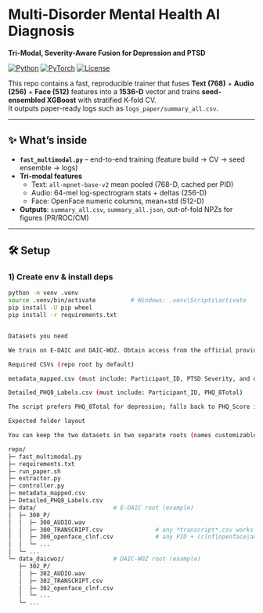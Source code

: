 # Multi-Disorder Mental Health AI Diagnosis
**Tri-Modal, Severity-Aware Fusion for Depression and PTSD**

[![Python](https://img.shields.io/badge/python-3.9%2B-blue.svg)](#)
[![PyTorch](https://img.shields.io/badge/PyTorch-2.x-EE4C2C.svg)](#)
[![License](https://img.shields.io/badge/license-UNSPECIFIED-lightgrey.svg)](#)

This repo contains a fast, reproducible trainer that fuses **Text (768)** + **Audio (256)** + **Face (512)** features into a **1536-D** vector and trains **seed-ensembled XGBoost** with stratified K-fold CV.  
It outputs paper-ready logs such as `logs_paper/summary_all.csv`.

---

## ✨ What’s inside
- **`fast_multimodal.py`** – end-to-end training (feature build → CV → seed ensemble → logs)
- **Tri-modal features**
  - Text: `all-mpnet-base-v2` mean pooled (768-D, cached per PID)
  - Audio: 64-mel log-spectrogram stats + deltas (256-D)
  - Face: OpenFace numeric columns, mean+std (512-D)
- **Outputs**: `summary_all.csv`, `summary_all.json`, out-of-fold NPZs for figures (PR/ROC/CM)

---

## 🛠️ Setup

### 1) Create env & install deps
```bash
python -m venv .venv
source .venv/bin/activate          # Windows: .venv\Scripts\activate
pip install -U pip wheel
pip install -r requirements.txt


Datasets you need

We train on E-DAIC and DAIC-WOZ. Obtain access from the official providers and place the data locally.

Required CSVs (repo root by default)

metadata_mapped.csv (must include: Participant_ID, PTSD Severity, and optionally PHQ_Score)

Detailed_PHQ8_Labels.csv (must include: Participant_ID, PHQ_8Total)

The script prefers PHQ_8Total for depression; falls back to PHQ_Score if missing. PTSD severity is taken from metadata_mapped.csv.

Expected folder layout

You can keep the two datasets in two separate roots (names customizable via flags):

repo/
├─ fast_multimodal.py
├─ requirements.txt
├─ run_paper.sh
├─ extractor.py
├─ controller.py
├─ metadata_mapped.csv
├─ Detailed_PHQ8_Labels.csv
├─ data/                      # E-DAIC root (example)
│  ├─ 300_P/
│  │  ├─ 300_AUDIO.wav
│  │  ├─ 300_TRANSCRIPT.csv               # any *transcript*.csv works
│  │  ├─ 300_openface_clnf.csv            # any PID + (clnf|openface|au|gaze|pose)
│  │  └─ ...
│  └─ ...
└─ data_daicwoz/              # DAIC-WOZ root (example)
   ├─ 302_P/
   │  ├─ 302_AUDIO.wav
   │  ├─ 302_TRANSCRIPT.csv
   │  ├─ 302_openface_clnf.csv
   │  └─ ...
   └─ ...


